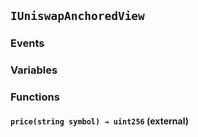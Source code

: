 ## `IUniswapAnchoredView`





### Events

### Variables

### Functions
#### `price(string symbol) → uint256` (external)





